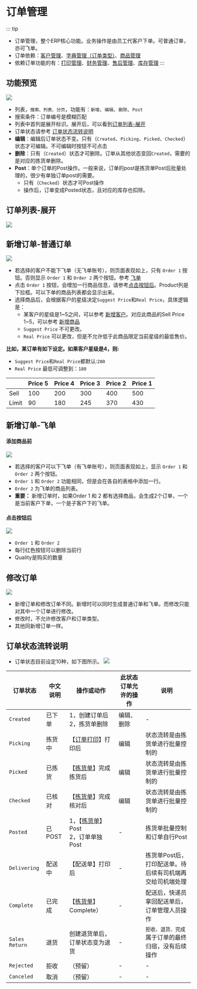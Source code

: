 # 订单管理

::: tip
- 订单管理，整个ERP核心功能。业务操作是由员工代客户下单。可普通订单，亦可飞单。
- 订单依赖：[客户管理](../basic/customer)、[字典管理（订单类型）](../basic/dict)、[商品管理](../product/)
- 依赖订单功能的有：[打印管理](../print/)、[财务管理](../finance/)、[售后管理](../aftersale/)、[库存管理](../stock/)
:::

## 功能预览
![](/order/order.png)
- 列表，`搜索、列表、分页`，功能有：`新增`、`编辑`、`删除`、`Post`
- 搜索条件：订单编号是模糊匹配
- 列表中首列是展开标识。展开后，可以看到[订单列表-展开](#订单列表-展开)
- 订单状态请参考 [订单状态流转说明](#订单状态流转说明)
- **编辑**：编辑后订单状态不变。只有（`Created`、`Picking`、`Picked`、`Checked`）状态才可编辑。不可编辑时按钮不可点击
- **删除**：只有（`Created`）状态才可删除。订单从其他状态变回`Created`，需要的是对应的拣货单删除。
- **Post**：单个订单的Post操作。一般来说，订单的post是拣货单Post后批量处理的，很少有单独订单post的需要。
  - 只有（`Checked`）状态才可Post操作
  - 操作后，订单变成Posted状态，且对应的库存也扣除。

## 订单列表-展开
![](/order/order-expend.png)

## 新增订单-普通订单
![](/order/order-add-normal.png)
- 若选择的客户不能下飞单（无飞单账号），则页面表现如上，只有 `Order 1` 按钮。否则显示 `Order 1` 和 `Order 2` 两个按钮。参考 [飞单](#新增订单-飞单)
- 点击 `Order 1` 按钮，会增加一行商品信息，请参考[点击按钮后](#点击按钮后)。Product列是下拉框。可以下单的商品列表都会显示出来。
- 选择商品后，会根据客户的星级决定`Suggest Price`和`Real Price`，具体逻辑是：
  - 某客户的星级是1~5之间，可以参考 [新增客户](../basic/customer#新增客户)。对应此商品的Sell Price 1~5，可以参考 [新增商品](../product/product#新增商品-基本信息)
  - `Suggest Price` 不可更改。
  - `Real Price` 可以更改，但是不允许低于此商品限定当前星级的最低售价。

**比如，某订单有如下设定。如果客户星级是4，则:**
- `Suggest Price`和`Real Price`都默认:`200`
- `Real Price` 最低可调整到：`180`

|     |   Price 5  |   Price 4  |   Price 3  |   Price 2  |   Price 1  |
|---  |--- | --- | --- | --- | --- |
|  Sell   |  100   |  200   |  300   |  400   |  500   |
|  Limit   |  90   |  180   |  245   |  370   |  430   |


## 新增订单-飞单
#### 添加商品前
![](/order/order-add-fly.png)
- 若选择的客户可以下飞单（有飞单账号），则页面表现如上，显示 `Order 1` 和 `Order 2` 两个按钮。
- `Order 1` 和 `Order 2` 功能相同，但是会在各自的表格中添加一行。
- `Order 2` 为飞单的商品列表。
- **重要：** 新增订单时，如果Order 1 和 2 都有选择商品，会生成2个订单，一个是当前客户下单，一个是子客户下的飞单。
#### 点击按钮后
![](/order/order-add-all.png)
- `Order 1` 和 `Order 2`
- 每行红色按钮可以删除当前行
- Quality是购买的数量

## 修改订单
![](/order/order-edit.png)
- 新增订单和修改订单不同。新增时可以同时生成普通订单和飞单。而修改只能对其中一个订单进行修改。
- 修改时，不允许修改客户和订单类型。
- 其他同新增订单一样。

## 订单状态流转说明
- 订单状态目前设定10种，如下图所示。
![](/order/order-status.png)

|  订单状态  |   中文说明  |   操作或动作  |   此状态订单允许的操作  |   说明  |
| ---  | --- | --- | --- |   -  |
|  `Created`   |  已下单   |  1，创建订单后<br>2，拣货单删除   |  编辑、删除  |   -  |
|  `Picking`   |  拣货中   |  【[订单打印](../print/OrderPrint)】打印后   |   编辑  |   状态流转是由拣货单进行批量控制的  |
|  `Picked`   |  已拣货   |  【[拣货单](../print/pickup)】完成拣货后   |  编辑   |   状态流转是由拣货单进行批量控制的  |
|  `Checked`   |  已核对   |  【[拣货单](../print/pickup)】完成核对后   |  编辑   |   状态流转是由拣货单进行批量控制的  |
|  `Posted`   |  已POST   |  1，【[拣货单](../print/pickup)】Post <br>2，订单单独Post  |   -  |   拣货单批量控制和订单自行Post  |
|  `Delivering`   |  配送中   |  【配送单】打印后   |  -   |  拣货单Post后，打印配送单。待后续有司机端再交给司机端处理  |
|  `Complete`   |  已完成   |  【[拣货单](../print/pickup)】Complete）   |   -  |   配送后，快递员拿回配送单后，订单管理人员操作  |
|  `Sales Return`   |  退货   |  创建退货单后，订单状态变为退货   |  -   |  `拒收、退货、完成`属于订单的最终归宿，没有后续操作  |
|  `Rejected`   |  拒收   |  （预留）   |   -  |   -  |
|  `Canceled`   |  取消   |  （预留）   |   -  |   -  |


